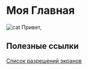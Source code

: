 # Моя Главная
![cat](https://i.pinimg.com/originals/8b/0d/80/8b0d803770eeae5fdeb4dd821a0ff677.png) Привет, 

## Полезные ссылки
[Список разрешений экранов](http://screensiz.es/)

